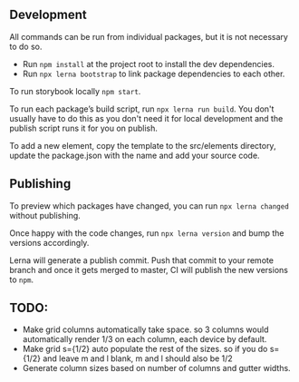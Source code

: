 ## Development
All commands can be run from individual packages, but it is not necessary to do so.

- Run `npm install` at the project root to install the dev dependencies.
- Run `npx lerna bootstrap` to link package dependencies to each other.

To run storybook locally `npm start`.

To run each package’s build script, run `npx lerna run build`. You don't usually have to do this as you don't need it for local development and the publish script runs it for you on publish.

To add a new element, copy the template to the src/elements directory, update the package.json with the name and add your source code.

## Publishing
To preview which packages have changed, you can run `npx lerna changed` without publishing.

Once happy with the code changes, run `npx lerna version` and bump the versions accordingly.

Lerna will generate a publish commit. Push that commit to your remote branch and once it gets merged to master, CI will publish the new versions to `npm`.

## TODO:
- Make grid columns automatically take space. so 3 columns would automatically render 1/3 on each column, each device by default.
- Make grid s={1/2} auto populate the rest of the sizes. so if you do s={1/2} and leave m and l blank, m and l should also be 1/2
- Generate column sizes based on number of columns and gutter widths.
